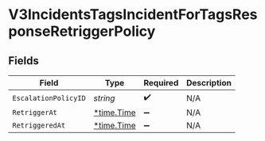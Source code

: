 # V3IncidentsTagsIncidentForTagsResponseRetriggerPolicy


## Fields

| Field                                      | Type                                       | Required                                   | Description                                |
| ------------------------------------------ | ------------------------------------------ | ------------------------------------------ | ------------------------------------------ |
| `EscalationPolicyID`                       | *string*                                   | :heavy_check_mark:                         | N/A                                        |
| `RetriggerAt`                              | [*time.Time](https://pkg.go.dev/time#Time) | :heavy_minus_sign:                         | N/A                                        |
| `RetriggeredAt`                            | [*time.Time](https://pkg.go.dev/time#Time) | :heavy_minus_sign:                         | N/A                                        |